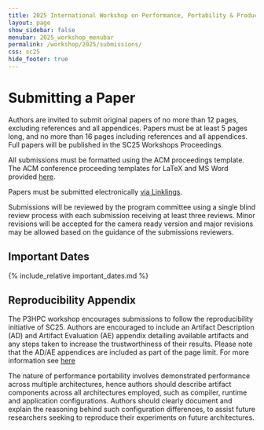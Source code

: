 ```yaml
---
title: 2025 International Workshop on Performance, Portability & Productivity in HPC
layout: page
show_sidebar: false
menubar: 2025_workshop_menubar
permalink: /workshop/2025/submissions/
css: sc25
hide_footer: true
---
```


# Submitting a Paper

Authors are invited to submit original papers of no more than 12 pages,
excluding references and all appendices.  Papers must be at least 5 pages long,
and no more than 16 pages including references and all appendices. Full papers
will be published in the SC25 Workshops Proceedings.

All submissions must be formatted using the ACM proceedings template. The ACM
conference proceeding templates for LaTeX and MS Word provided 
[here](https://www.acm.org/publications/proceedings-template).

Papers must be submitted electronically [via Linklings](https://submissions.supercomputing.org).

Submissions will be reviewed by the program committee using a single blind
review process with each submission receiving at least three reviews. Minor
revisions will be accepted for the camera ready version and major revisions may
be allowed based on the guidance of the submissions reviewers. 

## Important Dates

{% include_relative important_dates.md %}

## Reproducibility Appendix

The P3HPC workshop encourages submissions to follow the reproducibility
initiative of SC25. Authors are encouraged to include an Artifact Description
(AD) and Artifact Evaluation (AE) appendix detailing available artifacts and
any steps taken to increase the trustworthiness of their results. Please note
that the AD/AE appendices are included as part of the page limit. For more
information see [here](https://sc25.supercomputing.org/submit/reproducibility-initiative/)

The nature of performance portability involves demonstrated performance across
multiple architectures, hence authors should describe artifact components
across all architectures employed, such as compiler, runtime and application
configurations.  Authors should clearly document and explain the reasoning
behind such configuration differences, to assist future researchers seeking to
reproduce their experiments on future architectures.

